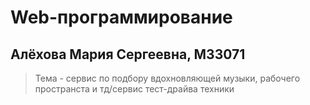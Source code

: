 # Web-программирование
## Алёхова Мария Сергеевна, M33071

>Тема - сервис по подбору вдохновляющей музыки, рабочего пространста и тд/сервис тест-драйва техники
